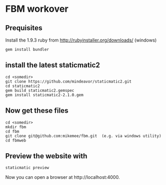 FBM workover
============

Prequisites
-----------

Install the 1.9.3 ruby from http://rubyinstaller.org/downloads/ (windows)

    gem install bundler


install the latest staticmatic2
-------------------------------

    cd <somedir>
    git clone https://github.com/mindeavor/staticmatic2.git
    cd staticmatic2
    gem build staticmatic2.gemspec
    gem install staticmatic2-2.1.0.gem


Now get these files
-------------------

    cd <somedir>
    mkdir fbm
    cd fbm
    git clone git@github.com:mikemee/fbm.git  (e.g. via windows utility)
    cd fbmweb


Preview the website with
------------------------

    staticmatic preview

Now you can open a browser at http://localhost:4000.

